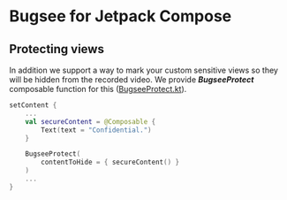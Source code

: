 # Bugsee for Jetpack Compose

## Protecting views

In addition we support a way to mark your custom sensitive views so they will be hidden from the recorded video. We provide ***BugseeProtect*** composable function for this ([BugseeProtect.kt](https://github.com/bugsee/bugsee-compose)).

```kotlin
setContent {
    ...
    val secureContent = @Composable {
        Text(text = "Confidential.")
    }

    BugseeProtect(
        contentToHide = { secureContent() }
    )
    ...
}
